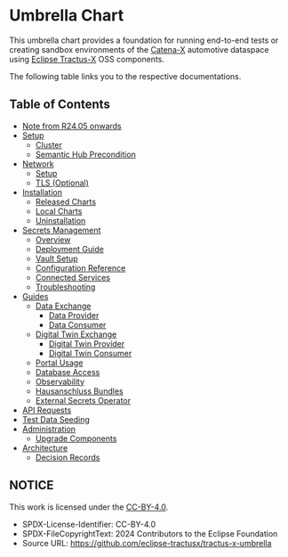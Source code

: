 # Umbrella Chart

This umbrella chart provides a foundation for running end-to-end tests or creating sandbox environments of the [Catena-X](https://catena-x.net/en/) automotive dataspace using
[Eclipse Tractus-X](https://projects.eclipse.org/projects/automotive.tractusx) OSS components.

The following table links you to the respective documentations.

## **Table of Contents**

- [Note from R24.05 onwards](user/note-r2405-onwards)
- [Setup](user/setup)
  - [Cluster](user/setup/README.md)
  - [Semantic Hub Precondition](user/setup/semantic-hub.md)
- [Network](user/network)
  - [Setup](user/network/README.md)
  - [TLS (Optional)](user/network/tls.md)
- [Installation](user/installation/README.md)
  - [Released Charts](user/installation/released-chart.md)
  - [Local Charts](user/installation/local-repository.md)
  - [Uninstallation](user/installation/uninstallation.md)
- [Secrets Management](user/secrets)
  - [Overview](user/secrets/README.md)
  - [Deployment Guide](user/secrets/deployment.md)
  - [Vault Setup](user/secrets/vault-setup.md)
  - [Configuration Reference](user/secrets/configuration.md)
  - [Connected Services](user/secrets/connected-services.md)
  - [Troubleshooting](user/secrets/troubleshooting.md)
- [Guides](user/guides)
  - [Data Exchange](user/guides/data-exchange.md)
    - [Data Provider](user/guides/data-exchange/provide-data.md)
    - [Data Consumer](user/guides/data-exchange/consume-data.md)
  - [Digital Twin Exchange](user/guides/digitaltwin-exchange.md)
    - [Digital Twin Provider](user/guides/digitaltwin-exchange/provide-digitaltwins.md)
    - [Digital Twin Consumer](user/guides/digitaltwin-exchange/consume-digitaltwins.md)
  - [Portal Usage](user/guides/portal-usage.md)
  - [Database Access](user/guides/database-access.md)
  - [Observability](user/guides/observability/observability.md)
  - [Hausanschluss Bundles](user/guides/hausanschluss-bundles.md)
  - [External Secrets Operator](user/guides/external-secrets.md)
- [API Requests](api/README.md)
- [Test Data Seeding](test-data-seeding)
- [Administration](admin)
  - [Upgrade Components](admin/upgrade-components.md)
- [Architecture](architecture)
  - [Decision Records](architecture/decision-records)

## NOTICE

This work is licensed under the [CC-BY-4.0](https://creativecommons.org/licenses/by/4.0/legalcode).

- SPDX-License-Identifier: CC-BY-4.0
- SPDX-FileCopyrightText: 2024 Contributors to the Eclipse Foundation
- Source URL: <https://github.com/eclipse-tractusx/tractus-x-umbrella>
